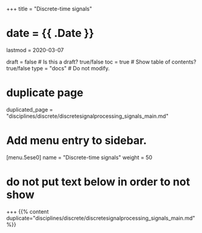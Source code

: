 +++
title = "Discrete-time signals"

# date = {{ .Date }}
lastmod = 2020-03-07

draft = false  # Is this a draft? true/false
toc = true  # Show table of contents? true/false
type = "docs"  # Do not modify.

# duplicate page
duplicated_page = "disciplines/discrete/discretesignalprocessing_signals_main.md"

# Add menu entry to sidebar.
[menu.5ese0]
name = "Discrete-time signals"
weight = 50

# do not put text below in order to not show
+++
{{% content duplicate="disciplines/discrete/discretesignalprocessing_signals_main.md" %}}
